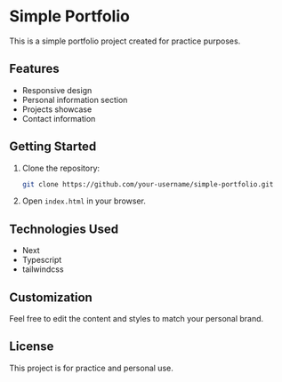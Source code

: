 # Simple Portfolio

This is a simple portfolio project created for practice purposes.

## Features

- Responsive design
- Personal information section
- Projects showcase
- Contact information

## Getting Started

1. Clone the repository:
    ```bash
    git clone https://github.com/your-username/simple-portfolio.git
    ```
2. Open `index.html` in your browser.

## Technologies Used

- Next
- Typescript
- tailwindcss

## Customization

Feel free to edit the content and styles to match your personal brand.

## License

This project is for practice and personal use.